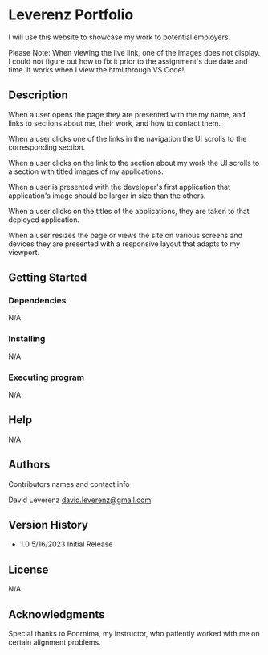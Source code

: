 # Leverenz Portfolio

I will use this website to showcase my work to potential employers.

Please Note: When viewing the live link, one of the images does not display.  I could not figure out how to fix it prior to the assignment's due date and time.  It works when I view the html through VS Code!

## Description

When a user opens the page they are presented with the my name, and links to sections about me, their work, and how to contact them.

When a user clicks one of the links in the navigation the UI scrolls to the corresponding section.

When a user clicks on the link to the section about my work the UI scrolls to a section with titled images of my applications.

When a user is presented with the developer's first application that application's image should be larger in size than the others.

When a user clicks on the titles of the applications, they are taken to that deployed application.

When a user resizes the page or views the site on various screens and devices they are presented with a responsive layout that adapts to my viewport.

## Getting Started

### Dependencies

N/A

### Installing
N/A

### Executing program

N/A

## Help

N/A

## Authors

Contributors names and contact info

David Leverenz
david.leverenz@gmail.com

## Version History

* 1.0 5/16/2023 Initial Release

## License

N/A

## Acknowledgments

Special thanks to Poornima, my instructor, who patiently worked with me on certain alignment problems.
